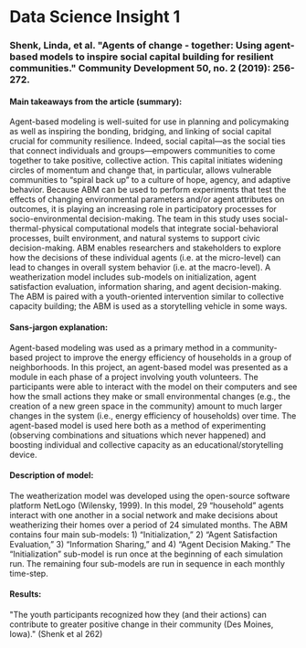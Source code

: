 # Data Science Insight 1

### Shenk, Linda, et al. "Agents of change - together: Using agent-based models to inspire social capital building for resilient communities." Community Development 50, no. 2 (2019): 256-272.

#### Main takeaways from the article (summary):

Agent-based modeling is well-suited for use in planning and policymaking as well as inspiring the bonding, bridging, and linking of social capital crucial for community resilience. Indeed, social capital—as the social ties that connect individuals and groups—empowers communities to come together to take positive, collective action. This capital initiates widening circles of momentum and change that, in particular, allows vulnerable communities to “spiral back up” to a culture of hope, agency, and adaptive behavior. Because ABM can be used to perform experiments that test the effects of changing environmental parameters and/or agent attributes on outcomes, it is playing an increasing role in participatory processes for socio-environmental decision-making. The team in this study uses social-thermal-physical computational models that integrate social-behavioral processes, built environment, and natural systems to support civic decision-making. ABM enables researchers and stakeholders to explore how the decisions of these individual agents (i.e. at the micro-level) can lead to changes in overall system behavior (i.e. at the macro-level). A weatherization model includes sub-models on initialization, agent satisfaction evaluation, information sharing, and agent decision-making. The ABM is paired with a youth-oriented intervention similar to collective capacity building; the ABM is used as a storytelling vehicle in some ways.

#### Sans-jargon explanation:

Agent-based modeling was used as a primary method in a community-based project to improve the energy efficiency of households in a group of neighborhoods. In this project, an agent-based model was presented as a module in each phase of a project involving youth volunteers. The participants were able to interact with the model on their computers and see how the small actions they make or small environmental changes (e.g., the creation of a new green space in the community) amount to much larger changes in the system (i.e., energy efficiency of households) over time. The agent-based model is used here both as a method of experimenting (observing combinations and situations which never happened) and boosting individual and collective capacity as an educational/storytelling device.

#### Description of model:

The weatherization model was developed using the open-source software platform NetLogo (Wilensky, 1999). In this model, 29 “household” agents interact with one another in a social network and make decisions about weatherizing their homes over a period of 24 simulated months. The ABM contains four main sub-models: 1) “Initialization,” 2) “Agent Satisfaction Evaluation,” 3) “Information Sharing,” and 4) “Agent Decision Making.” The “Initialization” sub-model is run once at the beginning of each simulation run. The remaining four sub-models are run in sequence in each monthly time-step.

#### Results:

"The youth participants recognized how they (and their actions) can contribute to greater positive change in their community (Des Moines, Iowa)."   (Shenk et al 262)